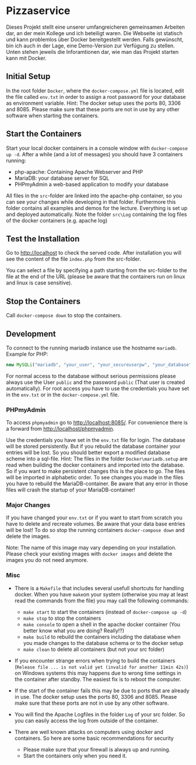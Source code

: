 # Pizzaservice

Dieses Projekt stellt eine unserer umfangreicheren gemeinsamen Arbeiten dar, an der mein Kollege und ich beteiligt waren. Die Webseite ist statisch und kann problemlos über Docker bereitgestellt werden. Falls gewünscht, bin ich auch in der Lage, eine Demo-Version zur Verfügung zu stellen. Unten stehen jeweils die Inforamtionen dar, wie man das Projekt starten kann mit Docker. 







## Initial Setup

In the root folder `Docker`, where the `docker-compose.yml` file is located, edit the file called `env.txt` in order to assign a root password for your database as environment variable.
Hint: The docker setup uses the ports 80, 3306 and 8085. Please make sure that these ports are not in use by any other software when starting the containers. 

## Start the Containers

Start your local docker containers in a console window with `docker-compose up -d`. 
After a while (and a lot of messages) you should have 3 containers running:
- php-apache: Containing Apache Webserver and PHP
- MariaDB: your database server for SQL
- PHPmyAdmin a web-based application to modify your database 

All files in the `src`-folder are linked into the apache-php container, so you can see your changes while developing in that folder. Furthermore this folder contains all examples and demos for the lecture. Everything is set up and deployed automatically.
Note the folder `src\Log` containing the log files of the docker containers (e.g. apache log)

## Test the Installation

Go to [http://localhost](http://localhost) to check the served code. After installation you will see the content of the file `index.php` from the src-folder. 

You can select a file by specifying a path starting from the src-folder to the file at the end of the URL (please be aware that the containers run on linux and linux is case sensitive).

## Stop the Containers
Call `docker-compose down` to stop the containers.

## Development

To connect to the running mariadb instance use the hostname `mariadb`.
Example for PHP:

```php
new MySQLi("mariadb", "your_user", "your_secureuserpw", "your_database");
```
For normal access to the database without serious permissions please always use the User `public` and the password `public` (That user is created automatically). For root access you have to use the credentials you have set in the `env.txt` or in the `docker-compose.yml` file. 

### PHPmyAdmin

To access `phpmyadmin` go to [http://localhost:8085/](http://localhost:8085/). For convenience there is a forward from [http://localhost/phpmyadmin](http://localhost/phpmyadmin).

Use the credentials you have set in the `env.txt` file for login. The database will be stored persistently. But if you rebuild the database container your entries will be lost. So you should better export a modified database scheme into a sql-file. 
Hint: The files in the folder `Docker\mariadb.setup` are read when building the docker containers and imported into the database. So if you want to make persistent changes this is the place to go. The files will be imported in alphabetic order. To see changes you made in the files you have to rebuild the MariaDB-container. Be aware that any error in those files will crash the startup of your MariaDB-container! 

### Major Changes
If you have changed your `env.txt` or if you want to start from scratch you have to delete and recreate volumes. Be aware that your data base entries will be lost!
To do so stop the running containers `docker-compose down` and delete the images.

Note: The name of this image may vary depending on your installation. Please check your existing images with `docker images` and delete the images you do not need anymore.

### Misc
- There is a `Makefile` that includes several usefull shortcuts for handling docker. When you have `make`on your system (otherwise you may at least read the commands from the file) you may call the following commands: 
   - `make start` to start the containers (instead of `docker-compose up -d`)
   - `make stop` to stop the containers
   - `make console` to open a shell in the apache docker container (You better know what you are doing? Really!?)
   - `make build` to rebuild the containers including the database when you made changes to the database schema or to the docker setup
   - `make clean` to delete all containers (but not your src folder)

- If you encounter strange errors when trying to build the containers (`Release file ... is not valid yet (invalid for another 11min 42s)`) on Windows systems this may happens due to wrong time settings in the container after standby. The easiest fix is to reboot the computer.
- If the start of the container fails this may be due to ports that are already in use. The docker setup uses the ports 80, 3306 and 8085. Please make sure that these ports are not in use by any other software.
- You will find the Apache Logfiles in the folder `Log` of your src folder. So you can easily access the log from outside of the container.
- There are well known attacks on computers using docker and containers. So here are some basic recommendations for security
  - Please make sure that your firewall is always up and running.
  - Start the containers only when you need it.
  
